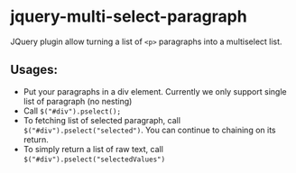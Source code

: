 # jquery-multi-select-paragraph
 JQuery plugin allow turning a list of `<p>` paragraphs into a multiselect list. 
## Usages:
 - Put your paragraphs in a div element. Currently we only support single list of paragraph (no nesting)
 - Call `$("#div").pselect();`
 - To fetching list of selected paragraph, call `$("#div").pselect("selected")`. You can continue to chaining on its return.
 - To simply return a list of raw text, call `$("#div").pselect("selectedValues")`
